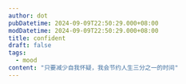 ```yaml
---
author: dot
pubDatetime: 2024-09-09T22:50:29.000+08:00
modDatetime: 2024-09-09T22:50:29.000+08:00
title: confident
draft: false
tags:
  - mood
content: "只要减少自我怀疑，我会节约人生三分之一的时间"
---
```

